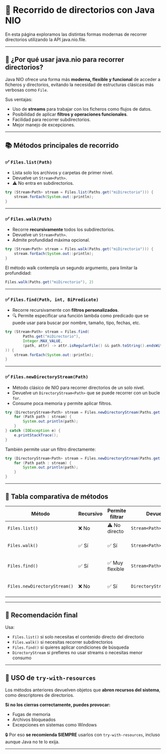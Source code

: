 # 📁 Recorrido de directorios con Java NIO

En esta página exploramos las distintas formas modernas de recorrer directorios utilizando la API java.nio.file.

---

## 📌 ¿Por qué usar java.nio para recorrer directorios?

Java NIO ofrece una forma más **moderna, flexible y funcional** de acceder a ficheros y directorios, evitando la necesidad de estructuras clásicas más verbosas como `File`.

Sus ventajas:

- Uso de **streams** para trabajar con los ficheros como flujos de datos.
- Posibilidad de aplicar **filtros y operaciones funcionales**.
- Facilidad para recorrer subdirectorios.
- Mejor manejo de excepciones.

---

## 📚 Métodos principales de recorrido

### ✅ `Files.list(Path)`

- Lista solo los archivos y carpetas de primer nivel.
- Devuelve un `Stream<Path>`.
- ⚠️ No entra en subdirectorios.

```java
try (Stream<Path> stream = Files.list(Paths.get("miDirectorio"))) {
    stream.forEach(System.out::println);
}
```

---
### ✅ `Files.walk(Path)`

- Recorre **recursivamente** todos los subdirectorios.
- Devuelve un `Stream<Path>`.
- Admite profundidad máxima opcional.

```java
try (Stream<Path> stream = Files.walk(Paths.get("miDirectorio"))) {
    stream.forEach(System.out::println);
}
```

El método walk contempla un segundo argumento, para limitar la profundidad:

```java
Files.walk(Paths.get("miDirectorio"), 2)
```

---

### ✅ `Files.find(Path, int, BiPredicate)`

- Recorre recursivamente con **filtros personalizados**.
- 🔍 Permite especificar una función lambda como predicado que se puede usar para buscar por nombre, tamaño, tipo, fechas, etc.

```java
try (Stream<Path> stream = Files.find(
        Paths.get("miDirectorio"),
        Integer.MAX_VALUE,
        (path, attr) -> attr.isRegularFile() && path.toString().endsWith(".txt")
)) {
    stream.forEach(System.out::println);
}
```

---

### ✅ `Files.newDirectoryStream(Path)`

- Método clásico de NIO para recorrer directorios de un solo nivel.
- Devuelve un `DirectoryStream<Path>` que se puede recorrer con un bucle `for`.
- Consume poca memoria y permite aplicar filtros.

```java
try (DirectoryStream<Path> stream = Files.newDirectoryStream(Paths.get("miDirectorio"))) {
    for (Path path : stream) {
        System.out.println(path);
    }
} catch (IOException e) {
    e.printStackTrace();
}
```

También permite usar un filtro directamente:

```java
try (DirectoryStream<Path> stream = Files.newDirectoryStream(Paths.get("miDirectorio"), "*.java")) {
    for (Path path : stream) {
        System.out.println(path);
    }
}
```

---

## 🧲 Tabla comparativa de métodos

| Método        | Recursivo | Permite filtrar | Devuelve         | Comentario útil                        |
|---------------|-----------|------------------|------------------|----------------------------------------|
| `Files.list()`      | ❌ No      | ⚠️ No directo    | `Stream<Path>`   | Rápido para listar raíz                |
| `Files.walk()`      | ✅ Sí      | ✅ Sí            | `Stream<Path>`   | Perfecto para árboles de carpetas      |
| `Files.find()`      | ✅ Sí      | ✅ Muy flexible  | `Stream<Path>`   | Potente para búsquedas personalizadas  |
| `Files.newDirectoryStream()`      | ❌ No      | ✅ Sí  | `DirectoryStream<Path>`   | Alternativa clásica y eficiente  |

---

## 📎 Recomendación final

Usa:
- `Files.list()` si solo necesitas el contenido directo del directorio
- `Files.walk()` si necesitas recorrer subdirectorios
- `Files.find()` si quieres aplicar condiciones de búsqueda
- `DirectoryStream` si prefieres no usar streams o necesitas menor consumo

---

## 🧠 USO de `try-with-resources`

Los métodos anteriores devuelven objetos que **abren recursos del sistema**, como descriptores de directorios. 

**Si no los cierras correctamente, puedes provocar:**
- Fugas de memoria
- Archivos bloqueados
- Excepciones en sistemas como Windows

🔒 Por eso **se recomienda SIEMPRE** usarlos con `try-with-resources`, incluso aunque Java no te lo exija.

---